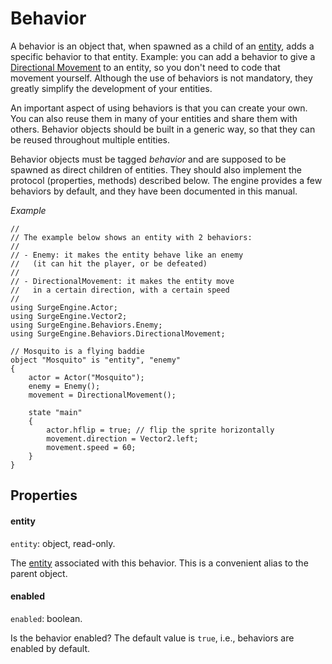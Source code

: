 Behavior
========

A behavior is an object that, when spawned as a child of an [entity](/engine/entity), adds a specific behavior to that entity. Example: you can add a behavior to give a [Directional Movement](/engine/directional_movement) to an entity, so you don't need to code that movement yourself. Although the use of behaviors is not mandatory, they greatly simplify the development of your entities.

An important aspect of using behaviors is that you can create your own. You can also reuse them in many of your entities and share them with others. Behavior objects should be built in a generic way, so that they can be reused throughout multiple entities.

Behavior objects must be tagged *behavior* and are supposed to be spawned as direct children of entities. They should also implement the protocol (properties, methods) described below. The engine provides a few behaviors by default, and they have been documented in this manual.

*Example*

```
//
// The example below shows an entity with 2 behaviors:
//
// - Enemy: it makes the entity behave like an enemy
//   (it can hit the player, or be defeated)
//
// - DirectionalMovement: it makes the entity move
//   in a certain direction, with a certain speed
//
using SurgeEngine.Actor;
using SurgeEngine.Vector2;
using SurgeEngine.Behaviors.Enemy;
using SurgeEngine.Behaviors.DirectionalMovement;

// Mosquito is a flying baddie
object "Mosquito" is "entity", "enemy"
{
    actor = Actor("Mosquito");
    enemy = Enemy();
    movement = DirectionalMovement();

    state "main"
    {
        actor.hflip = true; // flip the sprite horizontally
        movement.direction = Vector2.left;
        movement.speed = 60;
    }
}
```

Properties
----------

#### entity

`entity`: object, read-only.

The [entity](/engine/entity) associated with this behavior. This is a convenient alias to the parent object.

#### enabled

`enabled`: boolean.

Is the behavior enabled? The default value is `true`, i.e., behaviors are enabled by default.
